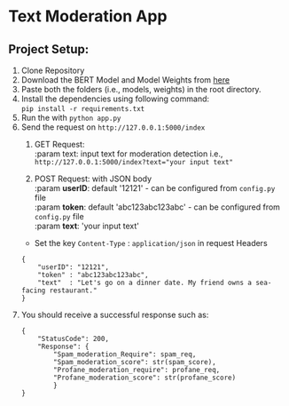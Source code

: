 # Text Moderation App

## Project Setup:
1. Clone Repository
2. Download the BERT Model and Model Weights from [here](https://drive.google.com/drive/folders/1OVEfcoXmlFneIL1ha-7b4c47t2bdGnZB?usp=sharing)
3. Paste both the folders (i.e., models, weights) in the root directory.
4. Install the dependencies using following command:  
   `pip install -r requirements.txt`
5. Run the with `python app.py`
6. Send the request on `http://127.0.0.1:5000/index` 
   1. GET Request:  
        :param text: input text for moderation detection
        i.e., `http://127.0.0.1:5000/index?text="your input text"`

   2. POST Request: with JSON body  
         :param **userID**: default '12121' - can be configured from `config.py` file  
         :param **token**: default 'abc123abc123abc' - can be configured from `config.py` file  
         :param **text**: 'your input text'  
   - Set the key `Content-Type` : `application/json` in request Headers
   ```
   {
       "userID": "12121",
       "token" : "abc123abc123abc",
       "text"  : "Let's go on a dinner date. My friend owns a sea-facing restaurant."
   }
   ```
7. You should receive a successful response such as:  
   ```
   {
       "StatusCode": 200, 
       "Response": {
           "Spam_moderation_Require": spam_req,
           "Spam_moderation_score": str(spam_score),
           "Profane_moderation_require": profane_req,
           "Profane_moderation_score": str(profane_score)
           }
   }
    ```
   